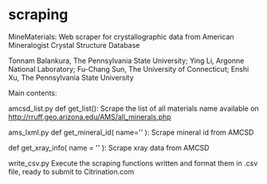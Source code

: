 # scraping
MineMaterials: Web scraper for crystallographic data from American Mineralogist Crystal Structure Database

Tonnam Balankura, The Pennsylvania State University; 
Ying Li, Argonne National Laboratory; 
Fu-Chang Sun, The University of Connecticut; 
Enshi Xu, The Pennsylvania State University

Main contents: 

amcsd_list.py
  def get_list():
    Scrape the list of all materials name available on http://rruff.geo.arizona.edu/AMS/all_minerals.php

ams_lxml.py
  def get_mineral_id( name='' ):
    Scrape mineral id from AMCSD

  def get_xray_info( name = '' ):
    Scrape xray data from AMCSD

write_csv.py
  Execute the scraping functions written and format them in .csv file, ready to submit to Citrination.com
